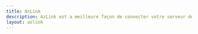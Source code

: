 ```yaml
---
title: AzLink
description: AzLink est a meilleure façon de connecter votre serveur de jeu à votre site Azuriom. Profitez de la simplicité et de la sécurité sur l'une des nombreuses plateformes compatibles.
layout: azlink
---
```

